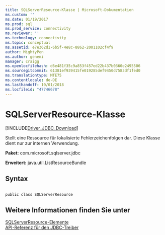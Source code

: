 ```yaml
---
title: SQLServerResource-Klasse | Microsoft-Dokumentation
ms.custom: ''
ms.date: 01/19/2017
ms.prod: sql
ms.prod_service: connectivity
ms.reviewer: ''
ms.technology: connectivity
ms.topic: conceptual
ms.assetid: e7e362d1-6b5f-4e8c-8862-2001102cf4f9
author: MightyPen
ms.author: genemi
manager: craigg
ms.openlocfilehash: d6e481f35c9a853f457ed22b437b0360e2495506
ms.sourcegitcommit: 61381ef939415fe019285def9450d7583df1fed0
ms.translationtype: MTE75
ms.contentlocale: de-DE
ms.lasthandoff: 10/01/2018
ms.locfileid: "47746678"
---
```

# <a name="sqlserverresource-class"></a>SQLServerResource-Klasse
[!INCLUDE[Driver_JDBC_Download](../../../includes/driver_jdbc_download.md)]

  Stellt eine Ressource für lokalisierte Fehlerzeichenfolgen dar. Diese Klasse dient nur zur internen Verwendung.  
  
 **Paket:** com.microsoft.sqlserver.jdbc  
  
 **Erweitert:** java.util.ListResourceBundle  
  
## <a name="syntax"></a>Syntax  
  
```  
  
public class SQLServerResource  
```  
  
## <a name="see-also"></a>Weitere Informationen finden Sie unter  
 [SQLServerResource-Elemente](../../../connect/jdbc/reference/sqlserverresource-members.md)   
 [API-Referenz für den JDBC-Treiber](../../../connect/jdbc/reference/jdbc-driver-api-reference.md)  
  
  
